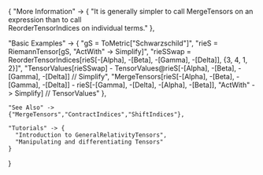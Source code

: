 {
  "More Information" -> {
      "It is generally simpler to call MergeTensors on an expression than to call \
ReorderTensorIndices on individual terms."
  },

  "Basic Examples" -> {
    "gS = ToMetric[\"Schwarzschild\"]",
    "rieS = RiemannTensor[gS, \"ActWith\" -> Simplify]",
    "rieSSwap = ReorderTensorIndices[rieS[-\[Alpha], -\[Beta], -\[Gamma], -\[Delta]], {3, 4, 1, 2}]",
    "TensorValues[rieSSwap] - TensorValues@rieS[-\[Alpha], -\[Beta], -\[Gamma], -\[Delta]] // Simplify",
    "MergeTensors[rieS[-\[Alpha], -\[Beta], -\[Gamma], -\[Delta]] -
   rieS[-\[Gamma], -\[Delta], -\[Alpha], -\[Beta]], \"ActWith\" -> Simplify] // TensorValues"
    },

    "See Also" ->
    {"MergeTensors","ContractIndices","ShiftIndices"},

    "Tutorials" -> {
      "Introduction to GeneralRelativityTensors",
      "Manipulating and differentiating Tensors"
    }

}
